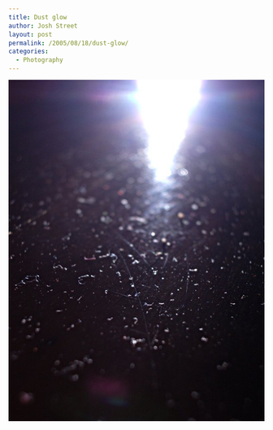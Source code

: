 ```yaml
---
title: Dust glow
author: Josh Street
layout: post
permalink: /2005/08/18/dust-glow/
categories:
  - Photography
---
```

![A photo of dust on the floor][1]

 [1]: /blog/wp-content/2005/08/imgp0358600.jpg
